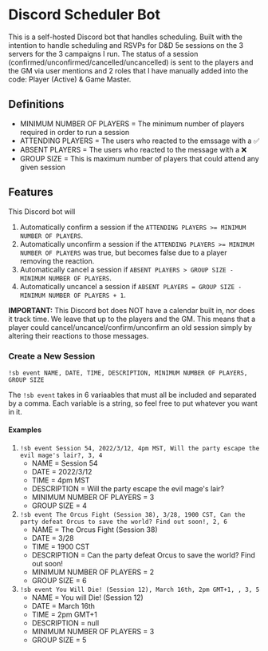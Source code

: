 # Discord Scheduler Bot
This is a self-hosted Discord bot that handles scheduling. Built with the intention to handle scheduling and RSVPs for D&amp;D 5e sessions on the 3 servers for the 3 campaigns I run. The status of a session (confirmed/unconfirmed/cancelled/uncancelled) is sent to the players and the GM via user mentions and 2 roles that I have manually added into the code: Player (Active) & Game Master.

## Definitions
- MINIMUM NUMBER OF PLAYERS = The minimum number of players required in order to run a session
- ATTENDING PLAYERS = The users who reacted to the emssage with a ✅
- ABSENT PLAYERS = The users who reacted to the message with a ❌
- GROUP SIZE = This is maximum number of players that could attend any given session

## Features
This Discord bot will 
  1. Automatically confirm a session if the `ATTENDING PLAYERS >= MINIMUM NUMBER OF PLAYERS`. 
  2. Automatically unconfirm a session if the `ATTENDING PLAYERS >= MINIMUM NUMBER OF PLAYERS` was true, but becomes false due to a player removing the reaction.
  3. Automatically cancel a session if `ABSENT PLAYERS > GROUP SIZE - MINIMUM NUMBER OF PLAYERS`.
  4. Automatically uncancel a session if `ABSENT PLAYERS = GROUP SIZE - MINIMUM NUMBER OF PLAYERS + 1`.

**IMPORTANT:** This Discord bot does NOT have a calendar built in, nor does it track time. We leave that up to the players and the GM. This means that a player could cancel/uncancel/confirm/unconfirm an old session simply by altering their reactions to those messages.

### Create a New Session
```
!sb event NAME, DATE, TIME, DESCRIPTION, MINIMUM NUMBER OF PLAYERS, GROUP SIZE
```
The `!sb event` takes in 6 variaables that must all be included and separated by a comma. Each variable is a string, so feel free to put whatever you want in it.

#### Examples
1. `!sb event Session 54, 2022/3/12, 4pm MST, Will the party escape the evil mage's lair?, 3, 4`
    - NAME = Session 54
    - DATE = 2022/3/12
    - TIME = 4pm MST
    - DESCRIPTION = Will the party escape the evil mage's lair?
    - MINIMUM NUMBER OF PLAYERS = 3
    - GROUP SIZE = 4
2. `!sb event The Orcus Fight (Session 38), 3/28, 1900 CST, Can the party defeat Orcus to save the world? Find out soon!, 2, 6`
    - NAME = The Orcus Fight (Session 38)
    - DATE = 3/28
    - TIME = 1900 CST
    - DESCRIPTION = Can the party defeat Orcus to save the world? Find out soon!
    - MINIMUM NUMBER OF PLAYERS = 2
    - GROUP SIZE = 6
3. `!sb event You Will Die! (Session 12), March 16th, 2pm GMT+1, , 3, 5`
    - NAME = You will Die! (Session 12)
    - DATE = March 16th
    - TIME = 2pm GMT+1
    - DESCRIPTION = null
    - MINIMUM NUMBER OF PLAYERS = 3 
    - GROUP SIZE = 5
